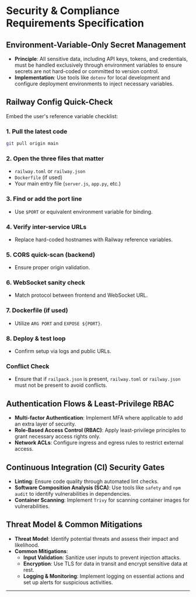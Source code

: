 # Security & Compliance Requirements Specification

## Environment-Variable-Only Secret Management

- **Principle**: All sensitive data, including API keys, tokens, and credentials, must be handled exclusively through environment variables to ensure secrets are not hard-coded or committed to version control.
- **Implementation**: Use tools like `dotenv` for local development and configure deployment environments to inject necessary variables.

## Railway Config Quick-Check

Embed the user's reference variable checklist:

### 1. Pull the latest code
```bash
git pull origin main
```

### 2. Open the three files that matter
- `railway.toml` or `railway.json`
- `Dockerfile` (if used)
- Your main entry file (`server.js`, `app.py`, etc.)

### 3. Find or add the port line
- Use `$PORT` or equivalent environment variable for binding.

### 4. Verify inter-service URLs
- Replace hard-coded hostnames with Railway reference variables.

### 5. CORS quick-scan (backend)
- Ensure proper origin validation.

### 6. WebSocket sanity check
- Match protocol between frontend and WebSocket URL.

### 7. Dockerfile (if used)
- Utilize `ARG PORT` and `EXPOSE ${PORT}`.

### 8. Deploy & test loop
- Confirm setup via logs and public URLs.

### Conflict Check
- Ensure that if `railpack.json` is present, `railway.toml` or `railway.json` must not be present to avoid conflicts.

## Authentication Flows & Least-Privilege RBAC

- **Multi-factor Authentication**: Implement MFA where applicable to add an extra layer of security.
- **Role-Based Access Control (RBAC)**: Apply least-privilege principles to grant necessary access rights only.
- **Network ACLs**: Configure ingress and egress rules to restrict external access.

## Continuous Integration (CI) Security Gates

- **Linting**: Ensure code quality through automated lint checks.
- **Software Composition Analysis (SCA)**: Use tools like `safety` and `npm audit` to identify vulnerabilities in dependencies.
- **Container Scanning**: Implement `Trivy` for scanning container images for vulnerabilities.

## Threat Model & Common Mitigations

- **Threat Model**: Identify potential threats and assess their impact and likelihood.
- **Common Mitigations**:
  - **Input Validation**: Sanitize user inputs to prevent injection attacks.
  - **Encryption**: Use TLS for data in transit and encrypt sensitive data at rest.
  - **Logging & Monitoring**: Implement logging on essential actions and set up alerts for suspicious activities.

---

